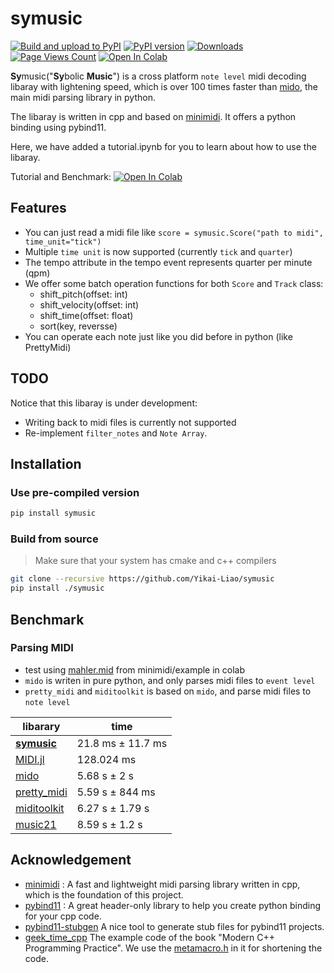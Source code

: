 # symusic
[![Build and upload to PyPI](https://github.com/Yikai-Liao/symusic/actions/workflows/wheel.yml/badge.svg?branch=main)](https://github.com/Yikai-Liao/symusic/actions/workflows/wheel.yml) [![PyPI version](https://badge.fury.io/py/symusic.svg)](https://badge.fury.io/py/symusic) [![Downloads](https://static.pepy.tech/badge/symusic)](https://pepy.tech/project/symusic) [![Page Views Count](https://badges.toozhao.com/badges/01HGE1345YAKN4YV7WF0JRKZJK/blue.svg)](https://badges.toozhao.com/stats/01HGE1345YAKN4YV7WF0JRKZJK "Get your own page views count badge on badges.toozhao.com") <a target="_blank" href="https://colab.research.google.com/github/Yikai-Liao/symusic/blob/main/tutorial.ipynb">
  <img src="https://colab.research.google.com/assets/colab-badge.svg" alt="Open In Colab"/>
</a>

**Sy**music("**Sy**bolic **Music**") is a cross platform `note level` midi decoding libaray with lightening speed, which is over 100 times faster than [mido](https://github.com/mido/mido), the main midi parsing library in python.

The libaray is written in cpp and based on [minimidi](https://github.com/lzqlzzq/minimidi/tree/main). It offers a python binding using pybind11.

Here, we have added a tutorial.ipynb for you to learn about how to use the libaray. 

Tutorial and Benchmark: <a target="_blank" href="https://colab.research.google.com/github/Yikai-Liao/symusic/blob/main/tutorial.ipynb">
  <img src="https://colab.research.google.com/assets/colab-badge.svg" alt="Open In Colab"/>
</a>

## Features

* You can just read a midi file like `score = symusic.Score("path to midi", time_unit="tick")`
* Multiple `time unit` is now supported (currently `tick` and `quarter`)
* The tempo attribute in the tempo event represents quarter per minute (qpm)
* We offer some batch operation functions for both `Score` and `Track` class:
  * shift_pitch(offset: int)
  * shift_velocity(offset: int)
  * shift_time(offset: float)
  * sort(key, reversse)
* You can operate each note just like you did before in python (like PrettyMidi)


## TODO

Notice that this libaray is under development:

* Writing back to midi files is currently not supported
* Re-implement `filter_notes` and `Note Array`.

## Installation
### Use pre-compiled version
```bash
pip install symusic
```

### Build from source
> Make sure that your system has cmake and c++ compilers

```bash
git clone --recursive https://github.com/Yikai-Liao/symusic
pip install ./symusic
```

## Benchmark
### Parsing MIDI

* test using [mahler.mid](https://github.com/lzqlzzq/minimidi/blob/main/example/mahler.mid) from minimidi/example in colab
* `mido` is writen in pure python, and only parses midi files to `event level`
* `pretty_midi` and `miditoolkit` is based on `mido`, and parse midi files to `note level`

|libarary| time |
| -- | -- |
|[**symusic**](https://github.com/Yikai-Liao/symusic)|21.8 ms ± 11.7 ms|
|[MIDI.jl](https://github.com/JuliaMusic/MIDI.jl)|128.024 ms|
|[mido](https://github.com/mido/mido)|5.68 s ± 2 s|
|[pretty_midi](https://github.com/craffel/pretty-midi)|5.59 s ± 844 ms|
|[miditoolkit](https://github.com/YatingMusic/miditoolkit)|6.27 s ± 1.79 s|
|[music21](https://github.com/cuthbertLab/music21)|8.59 s ± 1.2 s|

## Acknowledgement

* [minimidi](https://github.com/lzqlzzq/minimidi/tree/main) : A fast and lightweight midi parsing library written in cpp, which is the foundation of this project.
* [pybind11](https://github.com/pybind/pybind11) : A great header-only library to help you create python binding for your cpp code.
* [pybind11-stubgen](https://github.com/sizmailov/pybind11-stubgen) A nice tool to generate stub files for pybind11 projects.
* [geek_time_cpp](https://github.com/adah1972/geek_time_cpp/tree/master) The example code of the book "Modern C++ Programming Practice". We use the [metamacro.h](https://github.com/adah1972/geek_time_cpp/blob/master/40/metamacro.h#L1-L622) in it for shortening the code.

  